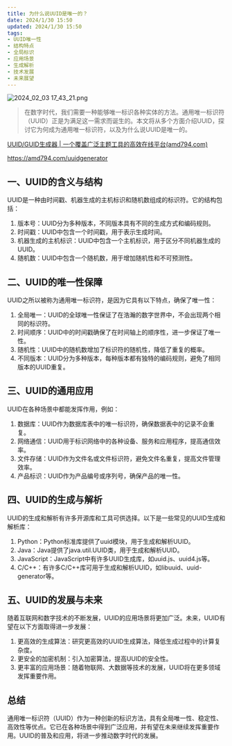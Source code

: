 ```yaml
---
title: 为什么说UUID是唯一的？
date: 2024/1/30 15:50
updated: 2024/1/30 15:50
tags:
- UUID唯一性
- 结构特点
- 全局标识
- 应用场景
- 生成解析
- 技术发展
- 未来展望
---
```


<img src="https://static.amd794.com/blog/images/2024_02_03 17_43_21.png@blog" title="2024_02_03 17_43_21.png" alt="2024_02_03 17_43_21.png"/>

> 在数字时代，我们需要一种能够唯一标识各种实体的方法。通用唯一标识符（UUID）正是为满足这一需求而诞生的。本文将从多个方面介绍UUID，探讨它为何成为通用唯一标识符，以及为什么说UUID是唯一的。

[UUID/GUID生成器 | 一个覆盖广泛主题工具的高效在线平台(amd794.com)](https://amd794.com/uuidgenerator)

https://amd794.com/uuidgenerator

## 一、UUID的含义与结构

UUID是一种由时间戳、机器生成的主机标识和随机数组成的标识符。它的结构包括：

1. 版本号：UUID分为多种版本，不同版本具有不同的生成方式和编码规则。
2. 时间戳：UUID中包含一个时间戳，用于表示生成时间。
3. 机器生成的主机标识：UUID中包含一个主机标识，用于区分不同机器生成的UUID。
4. 随机数：UUID中包含一个随机数，用于增加随机性和不可预测性。

## 二、UUID的唯一性保障

UUID之所以被称为通用唯一标识符，是因为它具有以下特点，确保了唯一性：

1. 全局唯一：UUID的全球唯一性保证了在浩瀚的数字世界中，不会出现两个相同的标识符。
2. 时间顺序：UUID中的时间戳确保了在时间轴上的顺序性，进一步保证了唯一性。
3. 随机性：UUID中的随机数增加了标识符的随机性，降低了重复的概率。
4. 不同版本：UUID分为多种版本，每种版本都有独特的编码规则，避免了相同版本的UUID重复。

## 三、UUID的通用应用

UUID在各种场景中都能发挥作用，例如：

1. 数据库：UUID作为数据库表中的唯一标识符，确保数据表中的记录不会重复。
2. 网络通信：UUID用于标识网络中的各种设备、服务和应用程序，提高通信效率。
3. 文件存储：UUID作为文件名或文件标识符，避免文件名重复，提高文件管理效率。
4. 产品标识：UUID作为产品编号或序列号，确保产品的唯一性。

## 四、UUID的生成与解析

UUID的生成和解析有许多开源库和工具可供选择。以下是一些常见的UUID生成和解析库：

1. Python：Python标准库提供了uuid模块，用于生成和解析UUID。
2. Java：Java提供了java.util.UUID类，用于生成和解析UUID。
3. JavaScript：JavaScript中有许多UUID生成库，如uuid.js、uuid4.js等。
4. C/C++：有许多C/C++库可用于生成和解析UUID，如libuuid、uuid-generator等。

## 五、UUID的发展与未来

随着互联网和数字技术的不断发展，UUID的应用场景将更加广泛。未来，UUID有望在以下方面取得进一步发展：

1. 更高效的生成算法：研究更高效的UUID生成算法，降低生成过程中的计算复杂度。
2. 更安全的加密机制：引入加密算法，提高UUID的安全性。
3. 更丰富的应用场景：随着物联网、大数据等技术的发展，UUID将在更多领域发挥重要作用。

## 总结

通用唯一标识符（UUID）作为一种创新的标识方法，具有全局唯一性、稳定性、高效性等优点。它已在各种场景中得到广泛应用，并有望在未来继续发挥重要作用。UUID的普及和应用，将进一步推动数字时代的发展。
